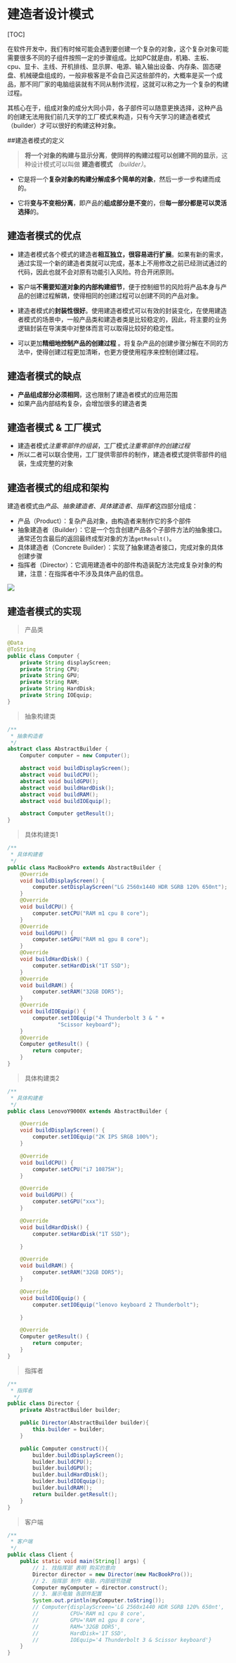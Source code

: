 # 建造者设计模式

[TOC]

​		在软件开发中，我们有时候可能会遇到要创建一个复杂的对象，这个复杂对象可能需要很多不同的子组件按照一定的步骤组成。比如PC就是由，机箱、主板、cpu、显卡、主线、开机排线、显示屏、电源、输入输出设备、内存条、固态硬盘、机械硬盘组成的，一般非极客是不会自己买这些部件的，大概率是买一个成品，那不同厂家的电脑组装就有不同从制作流程，这就可以称之为一个复杂的构建过程。

​		其核心在于，组成对象的成分大同小异，各子部件可以随意更换选择，这种产品 的创建无法用我们前几天学的工厂模式来构造，只有今天学习的建造者模式（builder）才可以很好的构建这种对象。

##建造者模式的定义

> **将一个对象的构建与显示分离**，**使同样的构建过程可以创建不同的显示**，这种设计模式可以叫做 **建造者模式** *（builder）*。

* 它是将一个**复杂对象的构建分解成多个简单的对象**，然后一步一步构建而成的。

* 它将**变与不变相分离**，即产品的**组成部分是不变**的，但**每一部分都是可以灵活选择**的。

## 建造者模式的优点

* 建造者模式各个模式的建造者**相互独立，很容易进行扩展**。如果有新的需求，通过实现一个新的建造者类就可以完成，基本上不用修改之前已经测试通过的代码，因此也就不会对原有功能引入风险。符合开闭原则。

* 客户端**不需要知道对象的内部构建细节**，便于控制细节的风险将产品本身与产品的创建过程解耦，使得相同的创建过程可以创建不同的产品对象。
* 建造者模式的**封装性很好**。使用建造者模式可以有效的封装变化，在使用建造者模式的场景中，一般产品类和建造者类是比较稳定的，因此，将主要的业务逻辑封装在导演类中对整体而言可以取得比较好的稳定性。
* 可以更加**精细地控制产品的创建过程** 。将复杂产品的创建步骤分解在不同的方法中，使得创建过程更加清晰，也更方便使用程序来控制创建过程。

## 建造者模式的缺点

* **产品组成部分必须相同**，这也限制了建造者模式的应用范围
* 如果产品内部结构复杂，会增加很多的建造者类

## 建造者模式 & 工厂模式

* 建造者模式*注重零部件的组装*，工厂模式*注重零部件的创建过程*
* 所以二者可以联合使用，工厂提供零部件的制作，建造者模式提供零部件的组装，生成完整的对象

## 建造者模式的组成和架构

建造者模式由*产品*、*抽象建造者*、*具体建造者*、*指挥者*这四部分组成：

* 产品（Product）：复杂产品对象，由构造者来制作它的多个部件
* 抽象建造者（Builder）：它是一个包含创建产品各个子部件方法的抽象接口。通常还包含最后的返回最终成型对象的方法`getResult()`。
* 具体建造者（Concrete Builder）：实现了抽象建造者接口，完成对象的具体创建步骤
* 指挥者（Director）：它调用建造者中的部件构造装配方法完成复杂对象的构建，注意：在指挥者中不涉及具体产品的信息。

![](./img/建造者模式的UML图.png)





## 建造者模式的实现

> 产品类

```java
@Data
@ToString
public class Computer {
    private String displayScreen;
    private String CPU;
    private String GPU;
    private String RAM;
    private String HardDisk;
    private String IOEquip;
}
```



> 抽象构建类

```java
/**
 * 抽象构造者
 */
abstract class AbstractBuilder {
    Computer computer = new Computer();

    abstract void buildDisplayScreen();
    abstract void buildCPU();
    abstract void buildGPU();
    abstract void buildHardDisk();
    abstract void buildRAM();
    abstract void buildIOEquip();

    abstract Computer getResult();
}
```


> 具体构建类1

```java
/**
 * 具体构建者
 */
public class MacBookPro extends AbstractBuilder {
    @Override
    void buildDisplayScreen() {
        computer.setDisplayScreen("LG 2560x1440 HDR SGRB 120% 650nt");
    }
    @Override
    void buildCPU() {
        computer.setCPU("RAM m1 cpu 8 core");
    }
    @Override
    void buildGPU() {
        computer.setGPU("RAM m1 gpu 8 core");
    }
    @Override
    void buildHardDisk() {
        computer.setHardDisk("1T SSD");
    }
    @Override
    void buildRAM() {
        computer.setRAM("32GB DDR5");
    }
    @Override
    void buildIOEquip() {
        computer.setIOEquip("4 Thunderbolt 3 & " +
                "Scissor keyboard");
    }
    @Override
    Computer getResult() {
        return computer;
    }
}
```

> 具体构建类2

```java
/**
 * 具体构建者
 */
public class LenovoY9000X extends AbstractBuilder {

    @Override
    void buildDisplayScreen() {
        computer.setIOEquip("2K IPS SRGB 100%");
    }

    @Override
    void buildCPU() {
        computer.setCPU("i7 10875H");
    }

    @Override
    void buildGPU() {
        computer.setGPU("xxx");
    }

    @Override
    void buildHardDisk() {
        computer.setHardDisk("1T SSD");

    }

    @Override
    void buildRAM() {
        computer.setRAM("32GB DDR5");
    }

    @Override
    void buildIOEquip() {
        computer.setIOEquip("lenovo keyboard 2 Thunderbolt");

    }

    @Override
    Computer getResult() {
        return computer;
    }
}
```

> 指挥者

```java
/**
 * 指挥者
  */
public class Director {
    private AbstractBuilder builder;

    public Director(AbstractBuilder builder){
        this.builder = builder;
    }

    public Computer construct(){
        builder.buildDisplayScreen();
        builder.buildCPU();
        builder.buildGPU();
        builder.buildHardDisk();
        builder.buildIOEquip();
        builder.buildRAM();
        return builder.getResult();
    }
}
```

> 客户端

```java
/**
 * 客户端
 */
public class Client {
    public static void main(String[] args) {
        // 1. 找指挥部 表明 购买的意向
        Director director = new Director(new MacBookPro());
        // 2. 指挥部 制作 电脑，内部细节隐藏
        Computer myComputer = director.construct();
        // 3. 展示电脑 各部件配置
        System.out.println(myComputer.toString());
        // Computer{displayScreen='LG 2560x1440 HDR SGRB 120% 650nt',
        //          CPU='RAM m1 cpu 8 core',
        //          GPU='RAM m1 gpu 8 core',
        //          RAM='32GB DDR5',
        //          HardDisk='1T SSD',
        //          IOEquip='4 Thunderbolt 3 & Scissor keyboard'}
    }
} 
```
